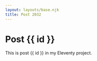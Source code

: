 ```yaml
---
layout: layouts/base.njk
title: Post 2032
---
```


# Post {{ id }}

This is post {{ id }} in my Eleventy project.

